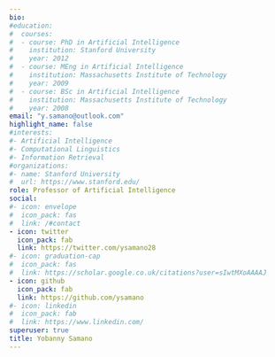 ```yaml
---
bio: 
#education:
#  courses:
#  - course: PhD in Artificial Intelligence
#    institution: Stanford University
#    year: 2012
#  - course: MEng in Artificial Intelligence
#    institution: Massachusetts Institute of Technology
#    year: 2009
#  - course: BSc in Artificial Intelligence
#    institution: Massachusetts Institute of Technology
#    year: 2008
email: "y.samano@outlook.com"
highlight_name: false
#interests:
#- Artificial Intelligence
#- Computational Linguistics
#- Information Retrieval
#organizations:
#- name: Stanford University
#  url: https://www.stanford.edu/
role: Professor of Artificial Intelligence
social:
#- icon: envelope
#  icon_pack: fas
#  link: /#contact
- icon: twitter
  icon_pack: fab
  link: https://twitter.com/ysamano28
#- icon: graduation-cap
#  icon_pack: fas
#  link: https://scholar.google.co.uk/citations?user=sIwtMXoAAAAJ
- icon: github
  icon_pack: fab
  link: https://github.com/ysamano
#- icon: linkedin
#  icon_pack: fab
#  link: https://www.linkedin.com/
superuser: true
title: Yobanny Samano
---
```

